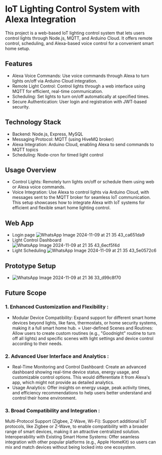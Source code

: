 # IoT Lighting Control System with Alexa Integration
This project is a web-based IoT lighting control system that lets users control lights through Node.js, MQTT, and Arduino Cloud. It offers remote control, scheduling, and Alexa-based voice control for a convenient smart home setup.

## Features
- Alexa Voice Commands: Use voice commands through Alexa to turn lights on/off via Arduino Cloud integration.
- Remote Light Control: Control lights through a web interface using MQTT for efficient, real-time communication.
- Scheduling: Set lights to turn on/off automatically at specified times.
- Secure Authentication: User login and registration with JWT-based security.
## Technology Stack
- Backend: Node.js, Express, MySQL
- Messaging Protocol: MQTT (using HiveMQ broker)
- Alexa Integration: Arduino Cloud, enabling Alexa to send commands to MQTT topics
- Scheduling: Node-cron for timed light control
## Usage Overview
- Control Lights: Remotely turn lights on/off or schedule them using web or Alexa voice commands.
- Voice Integration: Use Alexa to control lights via Arduino Cloud, with messages sent to the MQTT broker for seamless IoT communication.
This setup showcases how to integrate Alexa with IoT systems for efficient and flexible smart home lighting control.

## Web App 
- Login page ![WhatsApp Image 2024-11-09 at 21 35 43_ca651da9](https://github.com/user-attachments/assets/70460596-bce6-4e0d-9541-363998839739)
- Light Control Dashboard ![WhatsApp Image 2024-11-09 at 21 35 43_6ecf5f4d](https://github.com/user-attachments/assets/34b88764-2d72-455b-bf30-02e2568d9dfe)
- Light Scheduling ![WhatsApp Image 2024-11-09 at 21 35 43_5e0572c6](https://github.com/user-attachments/assets/f2d2aa58-7777-4a9c-a478-6d270159387c)

## Prototype Setup
- ![WhatsApp Image 2024-11-09 at 21 36 33_d99c8f70](https://github.com/user-attachments/assets/8c88d2dc-f9ea-410c-aaec-7f344670df99)

## Future Scope
### **1. Enhanced Customization and Flexibility :**
- Modular Device Compatibility: Expand support for different smart home devices beyond lights, like fans, thermostats, or home security systems, making it a full smart home hub.
= User-defined Scenes and Routines: Allow users to create custom routines (e.g., "Goodnight" routine to turn off all lights) and specific scenes with light settings and device control according to their needs.
### **2. Advanced User Interface and Analytics :**
- Real-Time Monitoring and Control Dashboard: Create an advanced dashboard showing real-time device status, energy usage, and customizable control options. This would differentiate it from Alexa's app, which might not provide as detailed analytics.
- Usage Analytics: Offer insights on energy usage, peak activity times, and efficiency recommendations to help users better understand and control their home environment.

### **3. Broad Compatibility and Integration :**
Multi-Protocol Support (Zigbee, Z-Wave, Wi-Fi): Support additional IoT protocols, like Zigbee or Z-Wave, to enable compatibility with a broader range of smart devices, making it an attractive centralized solution.
Interoperability with Existing Smart Home Systems: Offer seamless integration with other popular platforms (e.g., Apple HomeKit) so users can mix and match devices without being locked into one ecosystem.
